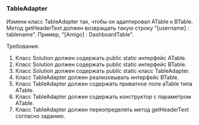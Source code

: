 
### TableAdapter

Измени класс TableAdapter так, чтобы он адаптировал ATable к BTable.
Метод getHeaderText должен возвращать такую строку &quot;[username] : tablename&quot;.
Пример, &quot;[Amigo] : DashboardTable&quot;.


Требования:
1.	Класс Solution должен содержать public static интерфейс ATable.
2.	Класс Solution должен содержать public static интерфейс BTable.
3.	Класс Solution должен содержать public static класс TableAdapter.
4.	Класс TableAdapter должен реализовывать интерфейс BTable.
5.	Класс TableAdapter должен содержать приватное поле aTable типа ATable.
6.	Класс TableAdapter должен содержать конструктор с параметром ATable.
7.	Класс TableAdapter должен переопределять метод getHeaderText согласно заданию.


